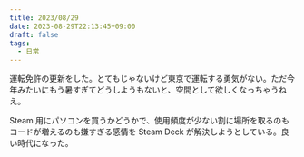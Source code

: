 ```yaml
---
title: 2023/08/29
date: 2023-08-29T22:13:45+09:00
draft: false
tags:
  - 日常
---
```


運転免許の更新をした。とてもじゃないけど東京で運転する勇気がない。ただ今年みたいにもう暑すぎてどうしようもないと、空間として欲しくなっちゃうねえ。

Steam 用にパソコンを買うかどうかで、使用頻度が少ない割に場所を取るのもコードが増えるのも嫌すぎる感情を Steam Deck が解決しようとしている。良い時代になった。
